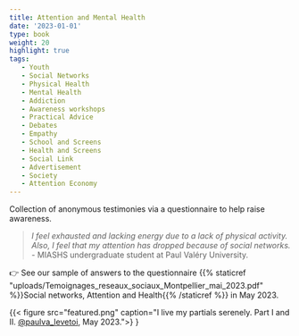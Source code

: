 ```yaml
---
title: Attention and Mental Health
date: '2023-01-01'
type: book
weight: 20
highlight: true
tags:
   - Youth
   - Social Networks
   - Physical Health
   - Mental Health
   - Addiction
   - Awareness workshops
   - Practical Advice
   - Debates
   - Empathy
   - School and Screens
   - Health and Screens
   - Social Link
   - Advertisement
   - Society
   - Attention Economy
---
```


Collection of anonymous testimonies via a questionnaire to help raise awareness.

<!--more-->

> _I feel exhausted and lacking energy due to a lack of physical activity. Also, I feel that my attention has dropped because of social networks._ - MIASHS undergraduate student at Paul Valéry University.

👉 See our sample of answers to the questionnaire {{% staticref "uploads/Temoignages_reseaux_sociaux_Montpellier_mai_2023.pdf" %}}Social networks, Attention and Health{{% /staticref %}} in May 2023.

{{< figure src="featured.png" caption="I live my partials serenely. Part I and II. [@paulva_levetoi](https://www.instagram.com/paulva_levetoi/), May 2023.">} }
